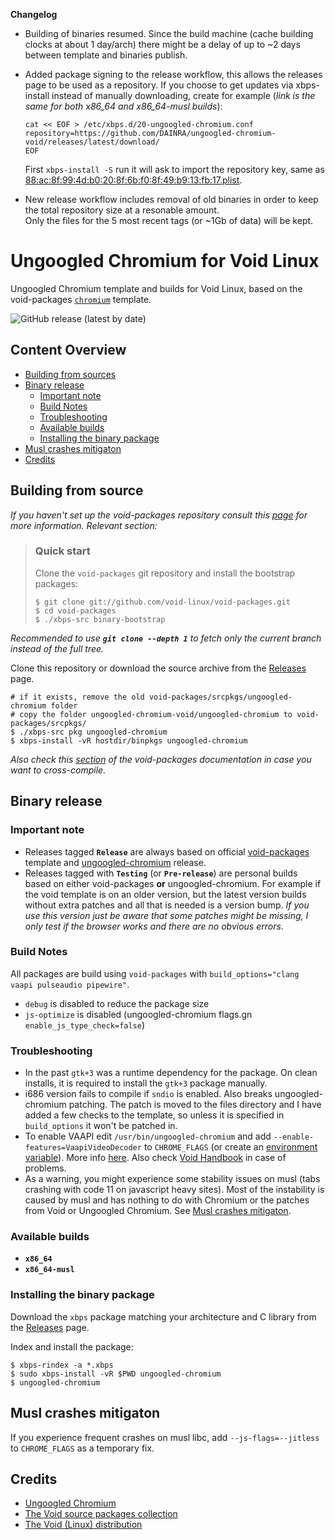 **Changelog**
 
- Building of binaries resumed. Since the build machine (cache building clocks at about 1 day/arch) there might be a delay of up to ~2 days between template and binaries publish.
- Added package signing to the release workflow, this allows the releases page to be used as a repository.
  If you choose to get updates via xbps-install instead of manually downloading, create for example (*link is the same for both x86_64 and x86_64-musl builds*):

  ```
  cat << EOF > /etc/xbps.d/20-ungoogled-chromium.conf
  repository=https://github.com/DAINRA/ungoogled-chromium-void/releases/latest/download/
  EOF
  ```

  First `xbps-install -S` run it will ask to import the repository key, same as [88:ac:8f:99:4d:b0:20:8f:6b:f0:8f:49:b9:13:fb:17.plist](void-packages/common/repo-keys/88:ac:8f:99:4d:b0:20:8f:6b:f0:8f:49:b9:13:fb:17.plist).
- New release workflow includes removal of old binaries in order to keep the total repository size at a resonable amount.  
  Only the files for the 5 most recent tags (or ~1Gb of data) will be kept.

# Ungoogled Chromium for Void Linux

Ungoogled Chromium template and builds for Void Linux, based on the void-packages [`chromium`](//github.com/void-linux/void-packages/blob/master/srcpkgs/chromium) template.

![GitHub release (latest by date)](https://img.shields.io/github/v/release/DAINRA/ungoogled-chromium-void?style=flat-square)

## Content Overview

- [Building from sources](#building-from-source)
- [Binary release](#binary-release)
    - [Important note](#important-note)
    - [Build Notes](#build-notes)
    - [Troubleshooting](#troubleshooting)
    - [Available builds](#available-builds)
    - [Installing the binary package](#installing-the-binary-package)
- [Musl crashes mitigaton](#musl-crashes-mitigaton)
- [Credits](#credits)

## Building from source

*If you haven't set up the void-packages repository consult this [page](//github.com/void-linux/void-packages/#readme) for more information. Relevant section:*

>### Quick start
>
>Clone the `void-packages` git repository and install the bootstrap packages:
>
>```
>$ git clone git://github.com/void-linux/void-packages.git
>$ cd void-packages
>$ ./xbps-src binary-bootstrap
>```

*Recommended to use **`git clone --depth 1`** to fetch only the current branch instead of the full tree.*

Clone this repository or download the source archive from the [Releases](//github.com/DAINRA/ungoogled-chromium-void/releases) page.

    # if it exists, remove the old void-packages/srcpkgs/ungoogled-chromium folder
    # copy the folder ungoogled-chromium-void/ungoogled-chromium to void-packages/srcpkgs/
    $ ./xbps-src pkg ungoogled-chromium
    $ xbps-install -vR hostdir/binpkgs ungoogled-chromium

*Also check this [section](//github.com/void-linux/void-packages/#building-packages-natively-for-the-musl-c-library) of the void-packages documentation in case you want to cross-compile.*

## Binary release

### Important note

- Releases tagged **`Release`** are always based on official [void-packages](//github.com/void-linux/void-packages/tree/master/srcpkgs/chromium) template and [ungoogled-chromium](//github.com/ungoogled-software/ungoogled-chromium/releases) release.
- Releases tagged with **`Testing`** (or **`Pre-release`**) are personal builds based on either void-packages **or** ungoogled-chromium. For example if the void template is on an older version, but the latest version builds without extra patches and all that is needed is a version bump. *If you use this version just be aware that some patches might be missing, I only test if the browser works and there are no obvious errors*.

### Build Notes

All packages are build using `void-packages` with `build_options="clang vaapi pulseaudio pipewire"`.

- `debug` is disabled to reduce the package size
- `js-optimize` is disabled (ungoogled-chromium flags.gn `enable_js_type_check=false`)

### Troubleshooting

- In the past `gtk+3` was a runtime dependency for the package. On clean installs, it is required to install the `gtk+3` package manually.
- i686 version fails to compile if `sndio` is enabled. Also breaks ungoogled-chromium patching. The patch is moved to the files directory and I have added a few checks to the template, so unless it is specified in `build_options` it won't be patched in.
- To enable VAAPI edit `/usr/bin/ungoogled-chromium` and add `--enable-features=VaapiVideoDecoder` to `CHROME_FLAGS` (or create an [environment variable](//wiki.archlinux.org/title/Environment_variables)). More info [here](//chromium.googlesource.com/chromium/src/+/refs/heads/main/docs/gpu/vaapi.md). Also check [Void Handbook](//docs.voidlinux.org/config/graphical-session/graphics-drivers/intel.html) in case of problems.
- As a warning, you might experience some stability issues on musl (tabs crashing with code 11 on javascript heavy sites). Most of the instability is caused by musl and has nothing to do with Chromium or the patches from Void or Ungoogled Chromium. See [Musl crashes mitigaton](#musl-crashes-mitigaton).

### Available builds

- **`x86_64`**
- **`x86_64-musl`**

### Installing the binary package

Download the `xbps` package matching your architecture and C library from the [Releases](//github.com/DAINRA/ungoogled-chromium-void/releases) page.

Index and install the package:

    $ xbps-rindex -a *.xbps
    $ sudo xbps-install -vR $PWD ungoogled-chromium
    $ ungoogled-chromium

## Musl crashes mitigaton
If you experience frequent crashes on musl libc, add `--js-flags=--jitless` to `CHROME_FLAGS` as a temporary fix.

## Credits

- [Ungoogled Chromium](//github.com/ungoogled-software/ungoogled-chromium)
- [The Void source packages collection](//github.com/void-linux/void-packages)
- [The Void (Linux) distribution](//voidlinux.org/)
